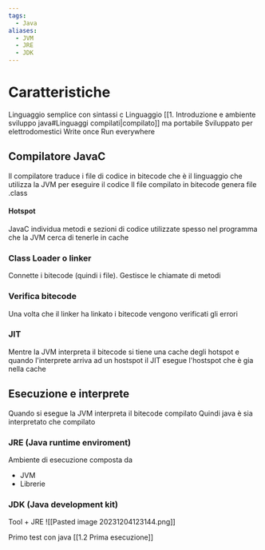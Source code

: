 ```yaml
---
tags:
  - Java
aliases:
  - JVM
  - JRE
  - JDK
---
```

# Caratteristiche
Linguaggio semplice con sintassi c
Linguaggio [[1. Introduzione e ambiente sviluppo java#Linguaggi compilati|compilato]] ma portabile
Sviluppato per elettrodomestici
Write once Run everywhere
## Compilatore JavaC
Il compilatore traduce i file di codice in bitecode che è il linguaggio che utilizza la JVM per eseguire il codice
Il file compilato in bitecode genera file .class
#### Hotspot
JavaC individua metodi e sezioni di codice utilizzate spesso nel programma che la JVM cerca di tenerle in cache
### Class Loader o linker
Connette i bitecode (quindi i file). Gestisce le chiamate di metodi
### Verifica bitecode
Una volta che il linker ha linkato i bitecode vengono verificati gli errori
### JIT
Mentre la JVM interpreta il bitecode si tiene una cache degli hotspot e quando l'interprete arriva ad un hostspot il JIT esegue l'hostspot che è gia nella cache 
## Esecuzione e interprete
Quando si esegue la JVM interpreta il bitecode compilato
Quindi java è sia interpretato che compilato
### JRE (Java runtime enviroment)
Ambiente di esecuzione composta da
- JVM
- Librerie
### JDK (Java development kit)
Tool + JRE
![[Pasted image 20231204123144.png]]

Primo test con java
[[1.2 Prima esecuzione]]